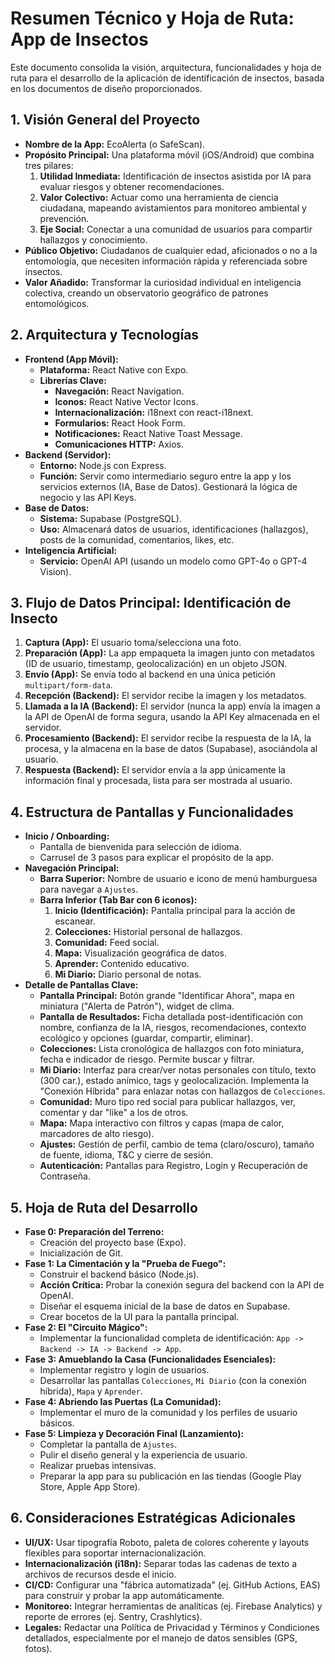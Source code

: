 # Resumen Técnico y Hoja de Ruta: App de Insectos

Este documento consolida la visión, arquitectura, funcionalidades y hoja de ruta para el desarrollo de la aplicación de identificación de insectos, basada en los documentos de diseño proporcionados.

## 1. Visión General del Proyecto

- **Nombre de la App:** EcoAlerta (o SafeScan).
- **Propósito Principal:** Una plataforma móvil (iOS/Android) que combina tres pilares:
    1.  **Utilidad Inmediata:** Identificación de insectos asistida por IA para evaluar riesgos y obtener recomendaciones.
    2.  **Valor Colectivo:** Actuar como una herramienta de ciencia ciudadana, mapeando avistamientos para monitoreo ambiental y prevención.
    3.  **Eje Social:** Conectar a una comunidad de usuarios para compartir hallazgos y conocimiento.
- **Público Objetivo:** Ciudadanos de cualquier edad, aficionados o no a la entomología, que necesiten información rápida y referenciada sobre insectos.
- **Valor Añadido:** Transformar la curiosidad individual en inteligencia colectiva, creando un observatorio geográfico de patrones entomológicos.

## 2. Arquitectura y Tecnologías

- **Frontend (App Móvil):**
    - **Plataforma:** React Native con Expo.
    - **Librerías Clave:**
        - **Navegación:** React Navigation.
        - **Iconos:** React Native Vector Icons.
        - **Internacionalización:** i18next con react-i18next.
        - **Formularios:** React Hook Form.
        - **Notificaciones:** React Native Toast Message.
        - **Comunicaciones HTTP:** Axios.
- **Backend (Servidor):**
    - **Entorno:** Node.js con Express.
    - **Función:** Servir como intermediario seguro entre la app y los servicios externos (IA, Base de Datos). Gestionará la lógica de negocio y las API Keys.
- **Base de Datos:**
    - **Sistema:** Supabase (PostgreSQL).
    - **Uso:** Almacenará datos de usuarios, identificaciones (hallazgos), posts de la comunidad, comentarios, likes, etc.
- **Inteligencia Artificial:**
    - **Servicio:** OpenAI API (usando un modelo como GPT-4o o GPT-4 Vision).

## 3. Flujo de Datos Principal: Identificación de Insecto

1.  **Captura (App):** El usuario toma/selecciona una foto.
2.  **Preparación (App):** La app empaqueta la imagen junto con metadatos (ID de usuario, timestamp, geolocalización) en un objeto JSON.
3.  **Envío (App):** Se envía todo al backend en una única petición `multipart/form-data`.
4.  **Recepción (Backend):** El servidor recibe la imagen y los metadatos.
5.  **Llamada a la IA (Backend):** El servidor (nunca la app) envía la imagen a la API de OpenAI de forma segura, usando la API Key almacenada en el servidor.
6.  **Procesamiento (Backend):** El servidor recibe la respuesta de la IA, la procesa, y la almacena en la base de datos (Supabase), asociándola al usuario.
7.  **Respuesta (Backend):** El servidor envía a la app únicamente la información final y procesada, lista para ser mostrada al usuario.

## 4. Estructura de Pantallas y Funcionalidades

- **Inicio / Onboarding:**
    - Pantalla de bienvenida para selección de idioma.
    - Carrusel de 3 pasos para explicar el propósito de la app.
- **Navegación Principal:**
    - **Barra Superior:** Nombre de usuario e icono de menú hamburguesa para navegar a `Ajustes`.
    - **Barra Inferior (Tab Bar con 6 iconos):**
        1.  **Inicio (Identificación):** Pantalla principal para la acción de escanear.
        2.  **Colecciones:** Historial personal de hallazgos.
        3.  **Comunidad:** Feed social.
        4.  **Mapa:** Visualización geográfica de datos.
        5.  **Aprender:** Contenido educativo.
        6.  **Mi Diario:** Diario personal de notas.
- **Detalle de Pantallas Clave:**
    - **Pantalla Principal:** Botón grande "Identificar Ahora", mapa en miniatura ("Alerta de Patrón"), widget de clima.
    - **Pantalla de Resultados:** Ficha detallada post-identificación con nombre, confianza de la IA, riesgos, recomendaciones, contexto ecológico y opciones (guardar, compartir, eliminar).
    - **Colecciones:** Lista cronológica de hallazgos con foto miniatura, fecha e indicador de riesgo. Permite buscar y filtrar.
    - **Mi Diario:** Interfaz para crear/ver notas personales con título, texto (300 car.), estado anímico, tags y geolocalización. Implementa la "Conexión Híbrida" para enlazar notas con hallazgos de `Colecciones`.
    - **Comunidad:** Muro tipo red social para publicar hallazgos, ver, comentar y dar "like" a los de otros.
    - **Mapa:** Mapa interactivo con filtros y capas (mapa de calor, marcadores de alto riesgo).
    - **Ajustes:** Gestión de perfil, cambio de tema (claro/oscuro), tamaño de fuente, idioma, T&C y cierre de sesión.
    - **Autenticación:** Pantallas para Registro, Login y Recuperación de Contraseña.

## 5. Hoja de Ruta del Desarrollo

- **Fase 0: Preparación del Terreno:**
    - Creación del proyecto base (Expo).
    - Inicialización de Git.
- **Fase 1: La Cimentación y la "Prueba de Fuego":**
    - Construir el backend básico (Node.js).
    - **Acción Crítica:** Probar la conexión segura del backend con la API de OpenAI.
    - Diseñar el esquema inicial de la base de datos en Supabase.
    - Crear bocetos de la UI para la pantalla principal.
- **Fase 2: El "Circuito Mágico":**
    - Implementar la funcionalidad completa de identificación: `App -> Backend -> IA -> Backend -> App`.
- **Fase 3: Amueblando la Casa (Funcionalidades Esenciales):**
    - Implementar registro y login de usuarios.
    - Desarrollar las pantallas `Colecciones`, `Mi Diario` (con la conexión híbrida), `Mapa` y `Aprender`.
- **Fase 4: Abriendo las Puertas (La Comunidad):**
    - Implementar el muro de la comunidad y los perfiles de usuario básicos.
- **Fase 5: Limpieza y Decoración Final (Lanzamiento):**
    - Completar la pantalla de `Ajustes`.
    - Pulir el diseño general y la experiencia de usuario.
    - Realizar pruebas intensivas.
    - Preparar la app para su publicación en las tiendas (Google Play Store, Apple App Store).

## 6. Consideraciones Estratégicas Adicionales

- **UI/UX:** Usar tipografía Roboto, paleta de colores coherente y layouts flexibles para soportar internacionalización.
- **Internacionalización (i18n):** Separar todas las cadenas de texto a archivos de recursos desde el inicio.
- **CI/CD:** Configurar una "fábrica automatizada" (ej. GitHub Actions, EAS) para construir y probar la app automáticamente.
- **Monitoreo:** Integrar herramientas de analíticas (ej. Firebase Analytics) y reporte de errores (ej. Sentry, Crashlytics).
- **Legales:** Redactar una Política de Privacidad y Términos y Condiciones detallados, especialmente por el manejo de datos sensibles (GPS, fotos).
